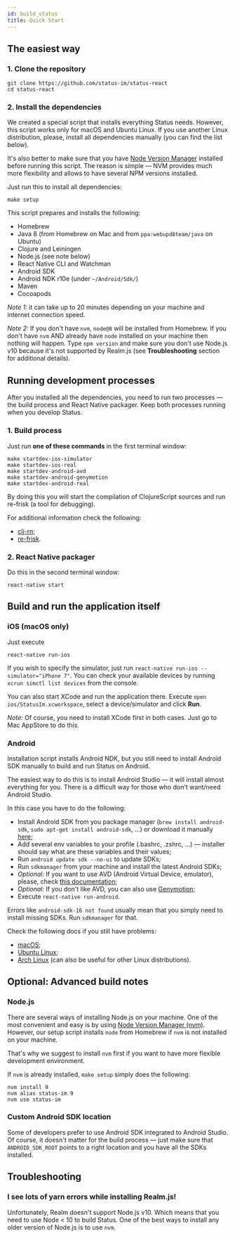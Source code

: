 ```yaml
---
id: build_status
title: Quick Start
---
```


## The easiest way

### 1. Clone the repository

```shell
git clone https://github.com/status-im/status-react
cd status-react
```

### 2. Install the dependencies

We created a special script that installs everything Status needs. However, this script works only 
for macOS and Ubuntu Linux. If you use another Linux distribution, please, install all dependencies manually (you can find the list below).

It's also better to make sure that you have [Node Version Manager](https://github.com/creationix/nvm) installed before running this script. 
The reason is simple — NVM provides much more flexibility and allows to have several NPM versions installed.

Just run this to install all dependencies:

```shell
make setup
```

This script prepares and installs the following:
* Homebrew
* Java 8 (from Homebrew on Mac and from `ppa:webupd8team/java` on Ubuntu)
* Clojure and Leiningen
* Node.js (see note below)
* React Native CLI and Watchman
* Android SDK 
* Android NDK r10e (under `~/Android/Sdk/`)
* Maven
* Cocoapods

*Note 1:* it can take up to 20 minutes depending on your machine and internet connection speed.

*Note 2:* If you don't have `nvm`, `node@8` will be installed from Homebrew. 
If you don't have `nvm` AND already have `node` installed on your machine then nothing will happen. 
Type `npm version` and make sure you don't use Node.js v10 because it's not supported by Realm.js (see **Troubleshooting** section for additional details).

## Running development processes

After you installed all the dependencies, you need to run two processes — the build process and React Native packager. Keep both processes running when you develop Status.

### 1. Build process

Just run **one of these commands** in the first terminal window:

```shell
make startdev-ios-simulator
make startdev-ios-real
make startdev-android-avd
make startdev-android-genymotion
make startdev-android-real
```

By doing this you will start the compilation of ClojureScript sources and run re-frisk (a tool for debugging).

For additional information check the following:
* [clj-rn](https://github.com/status-im/clj-rn);
* [re-frisk](https://github.com/flexsurfer/re-frisk).


### 2. React Native packager

Do this in the second terminal window:

```shell
react-native start
```

## Build and run the application itself

### iOS (macOS only)

Just execute
```shell
react-native run-ios
```

If you wish to specify the simulator, just run `react-native run-ios --simulator="iPhone 7"`. 
You can check your available devices by running `xcrun simctl list devices` from the console.

You can also start XCode and run the application there. Execute `open ios/StatusIm.xcworkspace`, select a device/simulator and click **Run**.

*Note:* Of course, you need to install XCode first in both cases. Just go to Mac AppStore to do this.

### Android

Installation script installs Android NDK, but you still need to install Android SDK manually to build and run Status on Android.

The easiest way to do this is to install Android Studio — it will install almost everything for you. 
There is a difficult way for those who don't want/need Android Studio.

In this case you have to do the following:
* Install Android SDK from you package manager (`brew install android-sdk`, `sudo apt-get install android-sdk`, ...) or download it manually [here](https://developer.android.com/studio/#downloads);
* Add several env variables to your profile (.bashrc, .zshrc, ...) — installer should say what are these variables and their values;
* Run `android update sdk --no-ui` to update SDKs;
* Run `sdkmanager` from your machine and install the latest Android SDKs;
* *Optional:* If you want to use AVD (Android Virtual Device, emulator), please, check [this documentation](https://developer.android.com/studio/run/emulator);
* *Optional:* If you don't like AVD, you can also use [Genymotion](https://genymotion.com);
* Execute `react-native run-android`.

Errors like `android-sdk-16 not found` usually mean that you simply need to install missing SDKs. Run `sdkmanager` for that.

Check the following docs if you still have problems:
* [macOS](https://gist.github.com/patrickhammond/4ddbe49a67e5eb1b9c03);
* [Ubuntu Linux](https://gist.github.com/zhy0/66d4c5eb3bcfca54be2a0018c3058931);
* [Arch Linux](https://wiki.archlinux.org/index.php/android) (can also be useful for other Linux distributions).

## Optional: Advanced build notes

### Node.js

There are several ways of installing Node.js on your machine. 
One of the most convenient and easy is by using [Node Version Manager (nvm)](https://github.com/creationix/nvm). However, our setup script installs `node` from Homebrew if `nvm` is not installed on your machine.

That's why we suggest to install `nvm` first if you want to have more flexible development environment.

If `nvm` is already installed, `make setup` simply does the following:
```shell
nvm install 9
nvm alias status-im 9
nvm use status-im
```

### Custom Android SDK location

Some of developers prefer to use Android SDK integrated to Android Studio. Of course, it doesn't matter
for the build process — just make sure that `ANDROID_SDK_ROOT` points to a right location and you have all the SDKs installed.

## Troubleshooting

### I see lots of yarn errors while installing Realm.js!

Unfortunately, Realm doesn't support Node.js v10. Which means that you need to use Node < 10 to build Status.
One of the best ways to install any older version of Node.js is to use `nvm`.
